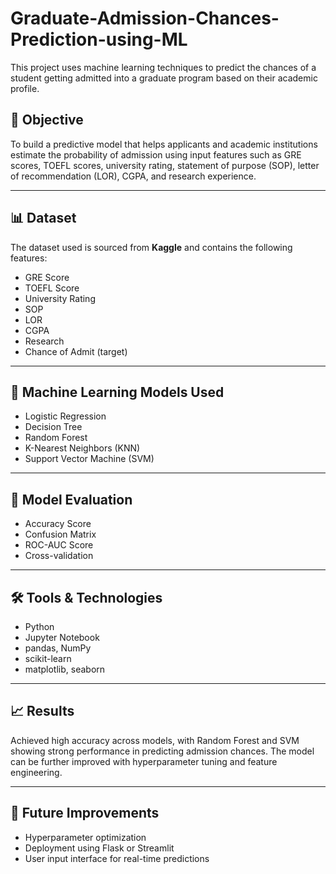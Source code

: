 # Graduate-Admission-Chances-Prediction-using-ML

This project uses machine learning techniques to predict the chances of a student getting admitted into a graduate program based on their academic profile.

## 📌 Objective
To build a predictive model that helps applicants and academic institutions estimate the probability of admission using input features such as GRE scores, TOEFL scores, university rating, statement of purpose (SOP), letter of recommendation (LOR), CGPA, and research experience.

---

## 📊 Dataset
The dataset used is sourced from **Kaggle** and contains the following features:
- GRE Score
- TOEFL Score
- University Rating
- SOP
- LOR
- CGPA
- Research
- Chance of Admit (target)

---

## 🧠 Machine Learning Models Used
- Logistic Regression  
- Decision Tree  
- Random Forest  
- K-Nearest Neighbors (KNN)  
- Support Vector Machine (SVM)

---

## 🧪 Model Evaluation
- Accuracy Score  
- Confusion Matrix  
- ROC-AUC Score  
- Cross-validation

---

## 🛠️ Tools & Technologies
- Python  
- Jupyter Notebook  
- pandas, NumPy  
- scikit-learn  
- matplotlib, seaborn

---

## 📈 Results
Achieved high accuracy across models, with Random Forest and SVM showing strong performance in predicting admission chances. The model can be further improved with hyperparameter tuning and feature engineering.

---

## 🚀 Future Improvements
- Hyperparameter optimization  
- Deployment using Flask or Streamlit  
- User input interface for real-time predictions

